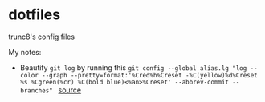 # dotfiles
trunc8's config files

My notes:

- Beautify `git log` by running this `git config --global alias.lg "log --color --graph --pretty=format:'%Cred%h%Creset -%C(yellow)%d%Creset %s %Cgreen(%cr) %C(bold blue)<%an>%Creset' --abbrev-commit --branches"
` [source](https://dev.to/pradumnasaraf/beautify-your-git-log-with-a-single-command-2i5)
